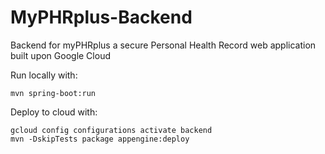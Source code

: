 # MyPHRplus-Backend

Backend for myPHRplus a secure Personal Health Record web application built upon Google Cloud

Run locally with: 
```
mvn spring-boot:run
```

Deploy to cloud with:
```
gcloud config configurations activate backend
mvn -DskipTests package appengine:deploy
```
